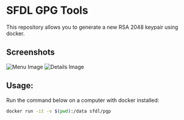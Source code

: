 # SFDL GPG Tools
This repository allows you to generate a new RSA 2048 keypair using docker.

## Screenshots
![Menu Image](http://i.imgur.com/Q1I35Qu.png)
![Details Image](http://i.imgur.com/aXOkW1e.png)

## Usage:
Run the command below on a computer with docker installed:
```bash
docker run -it -v $(pwd):/data sfdl/pgp
```
